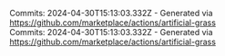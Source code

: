 Commits: 2024-04-30T15:13:03.332Z - Generated via https://github.com/marketplace/actions/artificial-grass
<br>
Commits: 2024-04-30T15:13:03.332Z - Generated via https://github.com/marketplace/actions/artificial-grass
<br>
